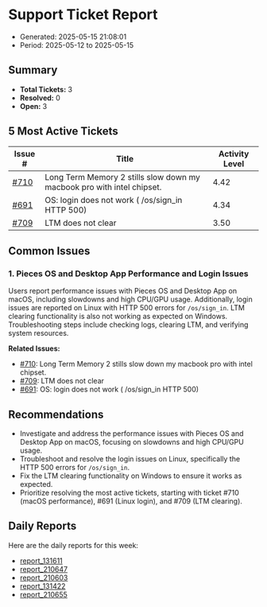 # Support Ticket Report
- Generated: 2025-05-15 21:08:01
- Period: 2025-05-12 to 2025-05-15

## Summary
- **Total Tickets:** 3
- **Resolved:** 0
- **Open:** 3

## 5 Most Active Tickets
| Issue # | Title | Activity Level |
|---------|-------|----------------|
| [#710](https://github.com/pieces-app/support/issues/710) | Long Term Memory 2 stills slow down my macbook pro with intel chipset. | 4.42 |
| [#691](https://github.com/pieces-app/support/issues/691) | OS: login does not work ( /os/sign_in HTTP 500) | 4.34 |
| [#709](https://github.com/pieces-app/support/issues/709) | LTM does not clear | 3.50 |

## Common Issues
### 1. Pieces OS and Desktop App Performance and Login Issues
Users report performance issues with Pieces OS and Desktop App on macOS, including slowdowns and high CPU/GPU usage.  Additionally, login issues are reported on Linux with HTTP 500 errors for `/os/sign_in`. LTM clearing functionality is also not working as expected on Windows. Troubleshooting steps include checking logs, clearing LTM, and verifying system resources.

**Related Issues:**
- [#710](https://github.com/pieces-app/support/issues/710): Long Term Memory 2 stills slow down my macbook pro with intel chipset.
- [#709](https://github.com/pieces-app/support/issues/709): LTM does not clear
- [#691](https://github.com/pieces-app/support/issues/691): OS: login does not work ( /os/sign_in HTTP 500)


## Recommendations
- Investigate and address the performance issues with Pieces OS and Desktop App on macOS, focusing on slowdowns and high CPU/GPU usage.
- Troubleshoot and resolve the login issues on Linux, specifically the HTTP 500 errors for `/os/sign_in`.
- Fix the LTM clearing functionality on Windows to ensure it works as expected.
- Prioritize resolving the most active tickets, starting with ticket #710 (macOS performance), #691 (Linux login), and #709 (LTM clearing).

## Daily Reports
Here are the daily reports for this week:

- [report_131611](daily/2025-05-13/report_131611.md)
- [report_210647](daily/2025-05-13/report_210647.md)
- [report_210603](daily/2025-05-14/report_210603.md)
- [report_131422](daily/2025-05-15/report_131422.md)
- [report_210655](daily/2025-05-15/report_210655.md)
